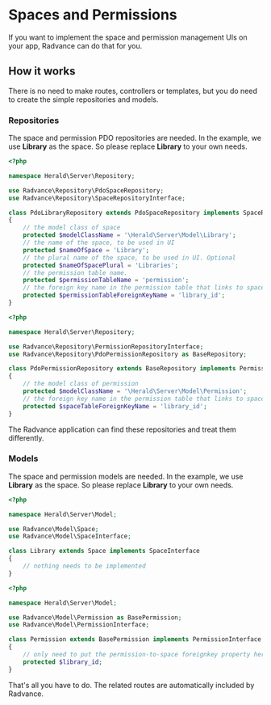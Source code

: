 # Spaces and Permissions

If you want to implement the space and permission management UIs on your app, Radvance can do that for you.

## How it works
There is no need to make routes, controllers or templates, but you do need to create the simple repositories and models.

### Repositories
The space and permission PDO repositories are needed. In the example, we use __Library__ as the space. So please replace __Library__ to your own needs.
```php
<?php

namespace Herald\Server\Repository;

use Radvance\Repository\PdoSpaceRepository;
use Radvance\Repository\SpaceRepositoryInterface;

class PdoLibraryRepository extends PdoSpaceRepository implements SpaceRepositoryInterface
{
    // the model class of space
    protected $modelClassName = '\Herald\Server\Model\Library';
    // the name of the space, to be used in UI
    protected $nameOfSpace = 'Library';
    // the plural name of the space, to be used in UI. Optional
    protected $nameOfSpacePlural = 'Libraries';
    // the permission table name.
    protected $permissionTableName = 'permission';
    // the foreign key name in the permission table that links to space
    protected $permissionTableForeignKeyName = 'library_id';
}

```
```php
<?php

namespace Herald\Server\Repository;

use Radvance\Repository\PermissionRepositoryInterface;
use Radvance\Repository\PdoPermissionRepository as BaseRepository;

class PdoPermissionRepository extends BaseRepository implements PermissionRepositoryInterface
{
    // the model class of permission
    protected $modelClassName = '\Herald\Server\Model\Permission';
    // the foreign key name in the permission table that links to space
    protected $spaceTableForeignKeyName = 'library_id';
}

```
The Radvance application can find these repositories and treat them differently.

### Models
The space and permission models are needed. In the example, we use __Library__ as the space. So please replace __Library__ to your own needs.
```php
<?php

namespace Herald\Server\Model;

use Radvance\Model\Space;
use Radvance\Model\SpaceInterface;

class Library extends Space implements SpaceInterface
{
    // nothing needs to be implemented
}

```
```php
<?php

namespace Herald\Server\Model;

use Radvance\Model\Permission as BasePermission;
use Radvance\Model\PermissionInterface;

class Permission extends BasePermission implements PermissionInterface
{
    // only need to put the permission-to-space foreignkey property here, nothing else
    protected $library_id;
}

```
That's all you have to do. The related routes are automatically included by Radvance.
